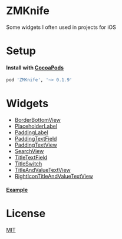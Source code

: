 # ZMKnife
Some widgets I often used in projects for iOS

# Setup

#### Install with [CocoaPods](http://cocoapods.org/)

```ruby
pod 'ZMKnife', '~> 0.1.9'
```

# Widgets

* [BorderBottomView](Source/BorderBottomView.swift)
* [PlaceholderLabel](Source/PlaceholderLabel.swift)
* [PaddingLabel](Source/PaddingLabel.swift)
* [PaddingTextField](Source/PaddingTextField.swift)
* [PaddingTextView](Source/PaddingTextView.swift)
* [SearchView](Source/SearchView.swift)
* [TitleTextField](Source/TitleTextField.swift)
* [TitleSwitch](Source/TitleSwitch.swift)
* [TitleAndValueTextView](Source/TitleAndValueTextView.swift)
* [RightIconTitleAndValueTextView](Source/RightIconTitleAndValueTextView.swift)

#### [Example](Example/Example/ViewController.swift)

# License

[MIT](LICENSE)